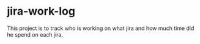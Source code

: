 # jira-work-log

This project is to track who is working on what jira and how much time did he spend on each jira.
